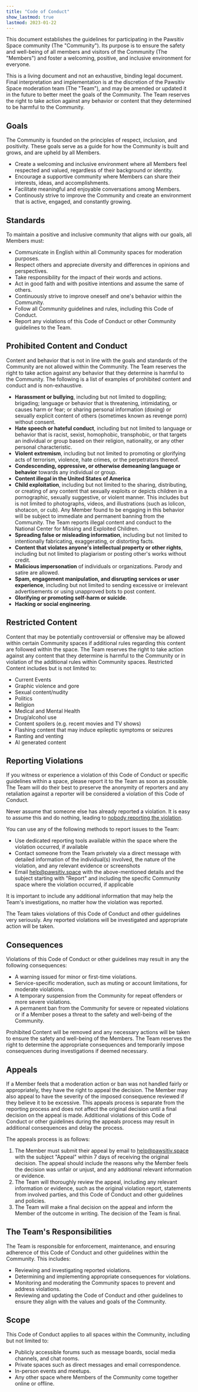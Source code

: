 ```yaml
---
title: "Code of Conduct"
show_lastmod: true
lastmod: 2023-01-22
---
```


This document establishes the guidelines for participating in the Pawsitiv Space community (The "Community"). Its purpose is to ensure the safety and well-being of all members and visitors of the Community (The "Members") and foster a welcoming, positive, and inclusive environment for everyone.

This is a living document and not an exhaustive, binding legal document. Final interpretation and implementation is at the discretion of the Pawsitiv Space moderation team (The "Team"), and may be amended or updated it in the future to better meet the goals of the Community. The Team reserves the right to take action against any behavior or content that they determined to be harmful to the Community.

## Goals

The Community is founded on the principles of respect, inclusion, and positivity. These goals serve as a guide for how the Community is built and grows, and are upheld by all Members.

* Create a welcoming and inclusive environment where all Members feel respected and valued, regardless of their background or identity.
* Encourage a supportive community where Members can share their interests, ideas, and accomplishments.
* Facilitate meaningful and enjoyable conversations among Members.
* Continously strive to improve the Community and create an environment that is active, engaged, and constantly growing.

## Standards

To maintain a positive and inclusive community that aligns with our goals, all Members must:

* Communicate in English within all Community spaces for moderation purposes.
* Respect others and appreciate diversity and differences in opinions and perspectives.
* Take responsibility for the impact of their words and actions.
* Act in good faith and with positive intentions and assume the same of others.
* Continuously strive to improve oneself and one's behavior within the Community.
* Follow all Community guidelines and rules, including this Code of Conduct.
* Report any violations of this Code of Conduct or other Community guidelines to the Team.

## Prohibited Content and Conduct

Content and behavior that is not in line with the goals and standards of the Community are not allowed within the Community. The Team reserves the right to take action against any behavior that they determine is harmful to the Community. The following is a list of examples of prohibited content and conduct and is non-exhaustive.

* **Harassment or bullying**, including but not limited to dogpiling; brigading; language or behavior that is threatening, intimidating, or causes harm or fear; or sharing personal information (doxing) or sexually explicit content of others (sometimes known as revenge porn) without consent.
* **Hate speech or hateful conduct**, including but not limited to language or behavior that is racist, sexist, homophobic, transphobic, or that targets an individual or group based on their religion, nationality, or any other personal characteristic.
* **Violent extremism**, including but not limited to promoting or glorifying acts of terrorism, violence, hate crimes, or the perpetrators thereof.
* **Condescending, oppressive, or otherwise demeaning language or behavior** towards any individual or group.
* **Content illegal in the United States of America**
* **Child exploitation**, including but not limited to the sharing, distributing, or creating of any content that sexually exploits or depicts children in a pornographic, sexually suggestive, or violent manner. This includes but is not limited to photographs, videos, and illustrations (such as lolicon, shotacon, or cub). Any Member found to be engaging in this behavior will be subject to immediate and permanent banning from the Community. The Team reports illegal content and conduct to the National Center for Missing and Exploited Children.
* **Spreading false or misleading information**, including but not limited to intentionally fabricating, exaggerating, or distorting facts.
* **Content that violates anyone's intellectual property or other rights**, including but not limited to plagiarism or posting other's works without credit.
* **Malicious impersonation** of individuals or organizations. Parody and satire are allowed.
* **Spam, engagement manipulation, and disrupting services or user experience**, including but not limited to sending excessive or irrelevant advertisements or using unapproved bots to post content.
* **Glorifying or promoting self-harm or suicide**.
* **Hacking or social engineering**.

## Restricted Content

Content that may be potentially controversial or offensive may be allowed within certain Community spaces if additional rules regarding this content are followed within the space. The Team reserves the right to take action against any content that they determine is harmful to the Community or in violation of the additional rules within Community spaces. Restricted Content includes but is not limited to:

* Current Events
* Graphic violence and gore
* Sexual content/nudity
* Politics
* Religion
* Medical and Mental Health
* Drug/alcohol use
* Content spoilers (e.g. recent movies and TV shows)
* Flashing content that may induce epileptic symptoms or seizures
* Ranting and venting
* AI generated content

## Reporting Violations

If you witness or experience a violation of this Code of Conduct or specific guidelines within a space, please report it to the Team as soon as possible. The Team will do their best to preserve the anonymity of reporters and any retaliation against a reporter will be considered a violation of this Code of Conduct.

Never assume that someone else has already reported a violation. It is easy to assume this and do nothing, leading to [nobody reporting the violation](https://en.wikipedia.org/wiki/Bystander_effect).

You can use any of the following methods to report issues to the Team:

* Use dedicated reporting tools available within the space where the violation occurred, if available
* Contact someone from the Team privately via a direct message with detailed information of the individual(s) involved, the nature of the violation, and any relevant evidence or screenshots
* Email [help@pawsitiv.space](mailto:help@pawsitiv.space) with the above-mentioned details and the subject starting with "Report" and including the specific Community space where the violation occurred, if applicable

It is important to include any additional information that may help the Team's investigations, no matter how the violation was reported.

The Team takes violations of this Code of Conduct and other guidelines very seriously. Any reported violations will be investigated and appropriate action will be taken.

## Consequences

Violations of this Code of Conduct or other guidelines may result in any the following consequences:

* A warning issued for minor or first-time violations.
* Service-specific moderation, such as muting or account limitations, for moderate violations.
* A temporary suspension from the Community for repeat offenders or more severe violations.
* A permanent ban from the Community for severe or repeated violations or if a Member poses a threat to the safety and well-being of the Community.

Prohibited Content will be removed and any necessary actions will be taken to ensure the safety and well-being of the Members. The Team reserves the right to determine the appropriate consequences and temporarily impose consequences during investigations if deemed necessary.

## Appeals

If a Member feels that a moderation action or ban was not handled fairly or appropriately, they have the right to appeal the decision. The Member may also appeal to have the severity of the imposed consequence reviewed if they believe it to be excessive. This appeals process is separate from the reporting process and does not affect the original decision until a final decision on the appeal is made. Additional violations of this Code of Conduct or other guidelines during the appeals process may result in additional consequences and delay the process.

The appeals process is as follows:

1. The Member must submit their appeal by email to [help@pawsitiv.space](mailto:help@pawsitiv.space) with the subject "Appeal" within 7 days of receiving the original decision. The appeal should include the reasons why the Member feels the decision was unfair or unjust, and any additional relevant information or evidence.
2. The Team will thoroughly review the appeal, including any relevant information or evidence, such as the original violation report, statements from involved parties, and this Code of Conduct and other guidelines and policies.
3. The Team will make a final decision on the appeal and inform the Member of the outcome in writing. The decision of the Team is final.

## The Team's Responsibilities

The Team is responsible for enforcement, maintenance, and ensuring adherence of this Code of Conduct and other guidelines within the Community. This includes:

* Reviewing and investigating reported violations.
* Determining and implementing appropriate consequences for violations.
* Monitoring and moderating the Community spaces to prevent and address violations.
* Reviewing and updating the Code of Conduct and other guidelines to ensure they align with the values and goals of the Community.

## Scope

This Code of Conduct applies to all spaces within the Community, including but not limited to:

* Publicly accessible forums such as message boards, social media channels, and chat rooms.
* Private spaces such as direct messages and email correspondence.
* In-person events and meetups.
* Any other space where Members of the Community come together online or offline.
